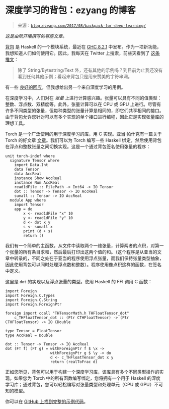 <!--yml

category: 未分类

date: 2024-07-01 18:16:59

-->

# 深度学习的背包：ezyang 的博客

> 来源：[`blog.ezyang.com/2017/08/backpack-for-deep-learning/`](http://blog.ezyang.com/2017/08/backpack-for-deep-learning/)

*这是由阮开曦撰写的客座文章。*

[背包](https://ghc.haskell.org/trac/ghc/wiki/Backpack) 是 Haskell 的一个模块系统，最近在 [GHC 8.2.1](https://ghc.haskell.org/trac/ghc/blog/ghc-8.2.11-released) 中发布。作为一项新功能，我想知道人们如何使用它。因此，我每天在 Twitter 上搜索，前些天看到了 [这条推文](https://twitter.com/Profpatsch/status/897993951852015616)：

> 除了 String/Bytestring/Text 外，还有其他的示例吗？到目前为止我还没有看到任何其他示例；看起来背包只是用来赞美的字符串洞。

有一些 [良好的回应](https://twitter.com/ezyang/status/897999430196101120)，但我想给出另一个来自深度学习的用例。

在深度学习中，人们对在 *张量* 上进行计算感兴趣。张量可以具有不同的值类型：整数、浮点数、双精度等。此外，张量计算可以在 CPU 或 GPU 上进行。尽管有许多不同类型的张量，但每种类型的张量计算是相同的，即它们共享相同的接口。由于背包允许您针对可以有多个实现的单个接口进行编程，因此它是实现张量库的理想工具。

Torch 是一个广泛使用的用于深度学习的库，用 C 实现。亚当·帕什克有一篇关于 Torch 的好文章 [文章](https://apaszke.github.io/torch-internals.html)。我们可以为 Torch 编写一些 Haskell 绑定，然后使用背包在浮点和整数张量之间切换实现。这是一个通过背包签名使用张量的程序：

```
unit torch-indef where
  signature Tensor where
    import Data.Int
    data Tensor
    data AccReal
    instance Show AccReal
    instance Num AccReal
    read1dFile :: FilePath -> Int64 -> IO Tensor
    dot :: Tensor -> Tensor -> IO AccReal
    sumall :: Tensor -> IO AccReal
  module App where
    import Tensor
    app = do
        x <- read1dFile "x" 10
        y <- read1dFile "y" 10
        d <- dot x y
        s <- sumall x
        print (d + s)
        return ()

```

我们有一个简单的主函数，从文件中读取两个一维张量，计算两者的点积，对第一个张量的所有条目求和，然后最后打印出这两个值的和。（这个程序是从亚当的文章中转录的，不同之处在于亚当的程序使用浮点张量，而我们保持张量类型抽象，因此使用背包可以同时处理浮点数和整数）。程序使用像点积这样的函数，在签名中定义。

这里是 `dot` 的实现以及浮点张量的类型。使用 Haskell 的 FFI 调用 C 函数：

```
import Foreign
import Foreign.C.Types
import Foreign.C.String
import Foreign.ForeignPtr

foreign import ccall "THTensorMath.h THFloatTensor_dot"
    c_THFloatTensor_dot :: (Ptr CTHFloatTensor) -> (Ptr CTHFloatTensor) -> IO CDouble

type Tensor = FloatTensor
type AccReal = Double

dot :: Tensor -> Tensor -> IO AccReal
dot (FT f) (FT g) = withForeignPtr f $ \x ->
                    withForeignPtr g $ \y -> do
                    d <- c_THFloatTensor_dot x y
                    return (realToFrac d)

```

正如您所见，背包可以用于构建一个深度学习库，该库具有多个不同类型操作的实现。如果您为 Torch 中的所有函数编写绑定，您将拥有一个用于 Haskell 的深度学习库；通过背包，您可以轻松编写对张量类型和处理单元（CPU 或 GPU）不可知的模型。

你可以在 [GitHub 上找到完整的示例代码](https://github.com/ezyang/backpack-examples/tree/master/torch)。
